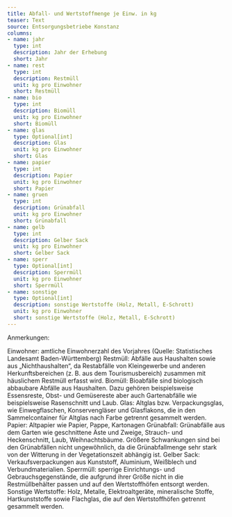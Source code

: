 ```yaml
---
title: Abfall- und Wertstoffmenge je Einw. in kg
teaser: Text
source: Entsorgungsbetriebe Konstanz
columns:
- name: jahr
  type: int
  description: Jahr der Erhebung
  short: Jahr
- name: rest
  type: int
  description: Restmüll
  unit: kg pro Einwohner
  short: Restmüll
- name: bio
  type: int
  description: Biomüll
  unit: kg pro Einwohner
  short: Biomüll
- name: glas
  type: Optional[int]
  description: Glas
  unit: kg pro Einwohner
  short: Glas
- name: papier
  type: int
  description: Papier
  unit: kg pro Einwohner
  short: Papier
- name: gruen
  type: int
  description: Grünabfall
  unit: kg pro Einwohner
  short: Grünabfall
- name: gelb
  type: int
  description: Gelber Sack
  unit: kg pro Einwohner
  short: Gelber Sack
- name: sperr
  type: Optional[int]
  description: Sperrmüll
  unit: kg pro Einwohner
  short: Sperrmüll
- name: sonstige
  type: Optional[int]
  description: sonstige Wertstoffe (Holz, Metall, E-Schrott)
  unit: kg pro Einwohner
  short: sonstige Wertstoffe (Holz, Metall, E-Schrott)
---
```

Anmerkungen:

Einwohner: amtliche Einwohnerzahl des Vorjahres (Quelle: Statistisches Landesamt Baden-Württemberg)
Restmüll: Abfälle aus Haushalten sowie aus „Nichthaushalten“, da Restabfälle von Kleingewerbe und anderen Herkunftsbereichen (z. B. aus dem Tourismusbereich) zusammen mit häuslichem Restmüll erfasst wird. 
Biomüll: Bioabfälle sind biologisch abbaubare Abfälle aus Haushalten. Dazu gehören beispielsweise Essensreste, Obst- und Gemüsereste aber auch Gartenabfälle wie beispielsweise Rasenschnitt und Laub.
Glas: Altglas bzw. Verpackungsglas, wie Einwegflaschen, Konservengläser und Glasflakons, die in den Sammelcontainer für Altglas nach Farbe getrennt gesammelt werden.
Papier: Altpapier wie Papier, Pappe, Kartonagen
Grünabfall: Grünabfälle aus dem Garten wie geschnittene Äste und Zweige, Strauch- und Heckenschnitt, Laub, Weihnachtsbäume. Größere Schwankungen sind bei den Grünabfällen nicht ungewöhnlich, da die Grünabfallmenge sehr stark von der Witterung in der Vegetationszeit abhängig ist. 
Gelber Sack: Verkaufsverpackungen aus Kunststoff, Aluminium, Weißblech und Verbundmaterialien.
Sperrmüll: sperrige Einrichtungs- und Gebrauchsgegenstände, die aufgrund ihrer Größe nicht in die Restmüllbehälter passen und auf den Wertstoffhöfen entsorgt werden.
Sonstige Wertstoffe: Holz, Metalle, Elektroaltgeräte, mineralische Stoffe, Hartkunststoffe sowie Flachglas, die auf den Wertstoffhöfen getrennt gesammelt werden.

